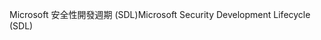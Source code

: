 <span data-ttu-id="7e9a3-101">Microsoft 安全性開發週期 (SDL)</span><span class="sxs-lookup"><span data-stu-id="7e9a3-101">Microsoft Security Development Lifecycle (SDL)</span></span>